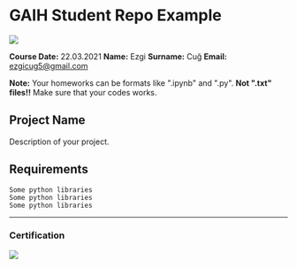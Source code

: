 # GAIH Student Repo Example
![](img/newlogo.png)

**Course Date:** 22.03.2021
**Name:** Ezgi
**Surname:** Cuğ
**Email:** ezgicug5@gmail.com

**Note:** Your homeworks can be formats like ".ipynb" and ".py". **Not ".txt" files!!** Make sure that your codes works.  

## Project Name
Description of your project.

## Requirements
```
Some python libraries
Some python libraries
Some python libraries
```
---

### Certification
![](img/TopLearnerCertificate.png)

